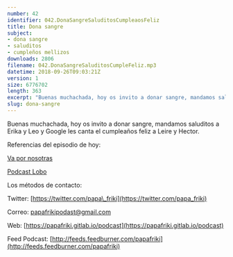 ```yaml
---
number: 42
identifier: 042.DonaSangreSaluditosCumpleaosFeliz
title: Dona sangre
subject:
- dona sangre
- saluditos
- cumpleños mellizos
downloads: 2806
filename: 042.DonaSangreSaluditosCumpleFeliz.mp3
datetime: 2018-09-26T09:03:21Z
version: 1
size: 6776702
length: 363
excerpt: "Buenas muchachada, hoy os invito a donar sangre, mandamos saluditos a Erika y Leo y Google les canta el cumpleaños feliz a Leire y Hector.  \n\nReferencias del episodio de hoy:\n\n[Va por nosotras](http://www.ivoox.com/28028431)  \n\n[Podcast Lobo](https://itunes.apple.com/es/podcast/lobo/id1260166820?l=en&mt=2&i=1000419245585)\n\nLos métodos de contacto:\n\nTwitter: [https://twitter.com/papa\\_friki](https://twitter.com/papa_friki)\n\nCorreo: [papafrikipodast@gmail.com](https://archive.org/details/papafrikipodast@gmail.com)\n\nWeb: [https://papafriki.gitlab.io/podcast](https://papafriki.gitlab.io/podcast)\n\nFeed Podcast: [http://feeds.feedburner.com/papafriki](http://feeds.feedburner.com/papafriki)"
slug: dona-sangre
---
```

Buenas muchachada, hoy os invito a donar sangre, mandamos saluditos a Erika y Leo y Google les canta el cumpleaños feliz a Leire y Hector.

Referencias del episodio de hoy:

[Va por nosotras](http://www.ivoox.com/28028431)

[Podcast Lobo](https://itunes.apple.com/es/podcast/lobo/id1260166820?l=en&mt=2&i=1000419245585)

Los métodos de contacto:

Twitter: [https://twitter.com/papa\_friki](https://twitter.com/papa_friki)

Correo: [papafrikipodast@gmail.com](https://archive.org/details/papafrikipodast@gmail.com)

Web: [https://papafriki.gitlab.io/podcast](https://papafriki.gitlab.io/podcast)

Feed Podcast: [http://feeds.feedburner.com/papafriki](http://feeds.feedburner.com/papafriki)